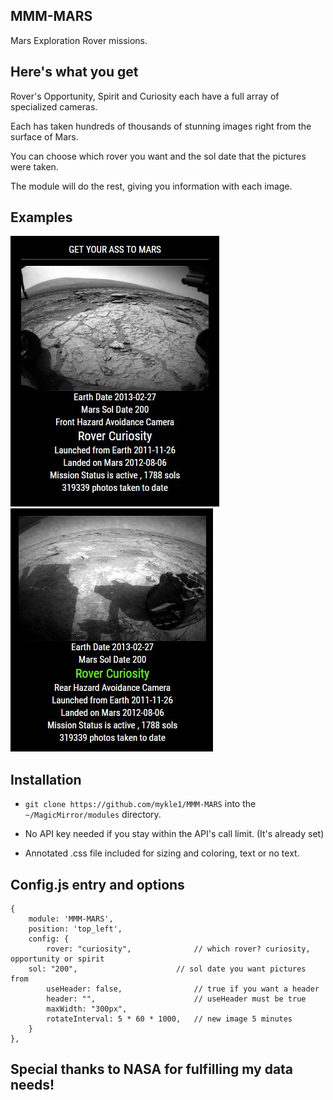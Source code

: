 ## MMM-MARS

Mars Exploration Rover missions.

## Here's what you get

Rover's Opportunity, Spirit and Curiosity each have a full array of specialized cameras.

Each has taken hundreds of thousands of stunning images right from the surface of Mars.

You can choose which rover you want and the sol date that the pictures were taken.

The module will do the rest, giving you information with each image.

## Examples

![](pix/1.JPG) ![](pix/2.JPG)

## Installation

* `git clone https://github.com/mykle1/MMM-MARS` into the `~/MagicMirror/modules` directory.

* No API key needed if you stay within the API's call limit. (It's already set)

* Annotated .css file included for sizing and coloring, text or no text.

## Config.js entry and options

    {
        module: 'MMM-MARS',
        position: 'top_left',
        config: {
            rover: "curiosity",              // which rover? curiosity, opportunity or spirit
	    sol: "200",                      // sol date you want pictures from
            useHeader: false,                // true if you want a header      
            header: "",                      // useHeader must be true
            maxWidth: "300px",
            rotateInterval: 5 * 60 * 1000,   // new image 5 minutes
        }
    },

## Special thanks to NASA for fulfilling my data needs!
